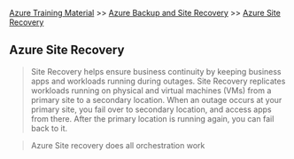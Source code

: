 [Azure Training Material](../index.md) >> [Azure Backup and Site Recovery](index.md) >> [Azure Site Recovery](.)

## Azure Site Recovery

>Site Recovery helps ensure business continuity by keeping business apps and workloads running during outages. Site Recovery replicates workloads running on physical and virtual machines (VMs) from a primary site to a secondary location. When an outage occurs at your primary site, you fail over to secondary location, and access apps from there. After the primary location is running again, you can fail back to it.

>Azure Site recovery does all orchestration work

